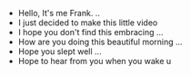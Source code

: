 -  Hello, It's me Frank. ..
-  I just decided to make this little video 
-  I hope you don't find this embracing ...
-  How are you doing this beautiful morning ...
-  Hope you slept well ...
-  Hope to hear from you when you wake u
<!---
Isaac19me/Isaac19me is a ✨ special ✨ repository because its `README.md` (this file) appears on your GitHub profile.
You can click the Preview link to take a look at your changes.
--->
